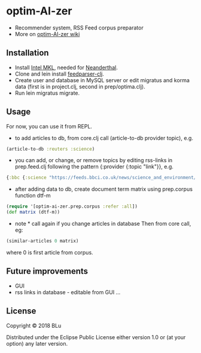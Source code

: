 # optim-AI-zer

- Recommender system, RSS Feed corpus preparator
- More on [optim-AI-zer wiki](https://github.com/masandcomm/optim-ai-zer/wiki)



## Installation

  - Install [Intel MKL](https://software.intel.com/en-us/mkl), needed for [Neanderthal](https://neanderthal.uncomplicate.org/).
  - Clone and lein install [feedparser-clj](https://github.com/scsibug/feedparser-clj).
  - Create user and database in MySQL server  or edit migratus and korma data (first is in project.clj, second in prep/optima.clj).
  - Run lein migratus migrate.

## Usage

For now, you can use it from REPL.
* to add articles to db, from core.clj call (article-to-db provider topic), e.g.
``` clojure
(article-to-db :reuters :science)
```
* you can add, or change, or remove topics by editing rss-links in prep.feed.clj following the pattern {:provider {:topic "link"}}, e.g.
``` clojure
{:bbc {:science "https://feeds.bbci.co.uk/news/science_and_environment/rss.xml"}}
```
* after adding data to db, create document term matrix using prep.corpus function dtf-m
``` clojure
(require '[optim-ai-zer.prep.corpus :refer :all])
(def matrix (dtf-m))
```
 * note * call again if you change articles in database
Then from core call, eg:
``` clojure
(similar-articles 0 matrix)
```
where 0 is first article from corpus.

## Future improvements
- GUI
- rss links in database - editable from GUI
...

## License

Copyright © 2018 BLu

Distributed under the Eclipse Public License either version 1.0 or (at
your option) any later version.
